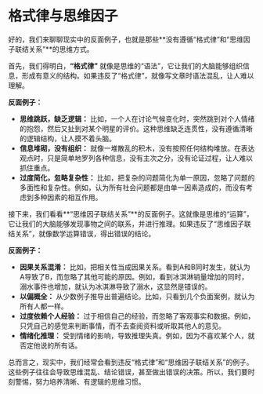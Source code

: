 # 格式律与思维因子
好的，我们来聊聊现实中的反面例子，也就是那些**没有遵循“格式律”和“思维因子联结关系”**的思维方式。

首先，我们得明白，**“格式律”** 就像是思维的“语法”，它让我们的大脑能够组织信息，形成有意义的结构。如果违反了“格式律”，就像写文章时语法混乱，让人难以理解。

**反面例子：**

*   **思维跳跃，缺乏逻辑：** 比如，一个人在讨论气候变化时，突然跳到对个人情绪的抱怨，然后又扯到对某个明星的评价。这种思维缺乏连贯性，没有遵循清晰的逻辑结构，让人摸不着头脑。
*   **信息堆砌，没有组织：** 就像一堆散乱的积木，没有按照任何结构堆放。在表达观点时，只是简单地罗列各种信息，没有主次之分，没有论证过程，让人难以抓住重点。
*   **过度简化，忽略复杂性：** 比如，把复杂的问题简化为单一原因，忽略了问题的多面性和复杂性。例如，认为所有社会问题都是由单一因素造成的，而没有考虑到多种因素的相互作用。

接下来，我们看看**“思维因子联结关系”**的反面例子。这就像是思维的“运算”，它让我们的大脑能够发现事物之间的联系，并进行推理。如果违反了“思维因子联结关系”，就像数学运算错误，得出错误的结论。

**反面例子：**

*   **因果关系混淆：** 比如，把相关性当成因果关系。看到A和B同时发生，就认为A导致了B，而忽略了其他可能的原因。例如，看到冰淇淋销量增加的同时，溺水事件也增加，就认为冰淇淋导致了溺水，这显然是错误的。
*   **以偏概全：** 从少数例子推导出普遍结论。比如，只看到几个负面案例，就认为所有人都一样。
*   **过度依赖个人经验：** 过于相信自己的经验，而忽略了客观事实和数据。例如，只凭自己的感觉来判断事情，而不去查阅资料或听取其他人的意见。
*   **情绪化推理：** 受到情绪的影响，导致推理失真。例如，因为不喜欢某个人，就否定他说的所有话。

总而言之，现实中，我们经常会看到违反“格式律”和“思维因子联结关系”的例子。这些例子往往会导致思维混乱、结论错误，甚至做出错误的决策。所以，我们要时刻警惕，努力培养清晰、有逻辑的思维习惯。
